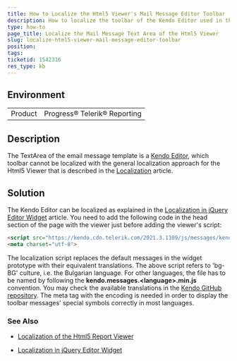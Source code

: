 ```yaml
---
title: How to Localize the Html5 Viewer's Mail Message Editor Toolbar
description: How to localize the toolbar of the Kendo Editor used in the Text Area of the Mail Message Template
type: how-to
page_title: Localize the Mail Message Text Area of the Html5 Viewer
slug: localize-html5-viewer-mail-message-editor-toolbar
position: 
tags: 
ticketid: 1542316
res_type: kb
---
```


## Environment
<table>
	<tbody>
		<tr>
			<td>Product</td>
			<td>Progress® Telerik® Reporting</td>
		</tr>
	</tbody>
</table>


## Description
The TextArea of the email message template is a [Kendo Editor](../../kendo-ui/controls/editors/editor/overview), which toolbar cannot be localized with the general 
localization approach for the Html5 Viewer that is described in the [Localization](../html5-report-viewer-localization) article.

## Solution
The Kendo Editor can be localized as explained in the [Localization in jQuery Editor Widget](https://demos.telerik.com/kendo-ui/editor/localization) article. 
You need to add the following code in the head section of the page with the viewer just before adding the viewer's script:

```HTML
<script src="https://kendo.cdn.telerik.com/2021.3.1109/js/messages/kendo.messages.bg-BG.min.js"></script>
<meta charset="utf-8">
```
The localization script replaces the default messages in the widget prototype with their equivalent translations. The above script refers to 'bg-BG' culture, i.e. the 
Bulgarian language. For other languages, the file has to be named by following the __kendo.messages.\<language>.min.js__ convention. You may check the available translations in 
the [Kendo GitHub repository](https://github.com/telerik/kendo-ui-core/tree/master/src/messages).
The meta tag with the encoding is needed in order to display the toolbar messages' special symbols correctly in most languages.

### See Also
- [Localization of the Html5 Report Viewer](../html5-report-viewer-localization) 

- [Localization in jQuery Editor Widget](https://demos.telerik.com/kendo-ui/editor/localization) 
